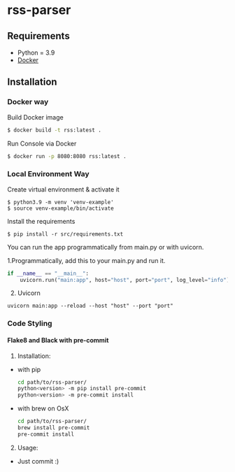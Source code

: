 # rss-parser

## Requirements
* Python = 3.9
* [Docker](https://www.docker.com/)

## Installation

### Docker way

Build Docker image
```sh
$ docker build -t rss:latest .
```

Run Console via Docker
```sh
$ docker run -p 8080:8080 rss:latest .
```

### Local Environment Way

Create virtual environment & activate it
```shell
$ python3.9 -m venv 'venv-example' 
$ source venv-example/bin/activate
```
Install the requirements
```shell
$ pip install -r src/requirements.txt
```

You can run the app programmatically from main.py or with uvicorn.

1.Programmatically, add this to your main.py and run it.
```python
if __name__ == "__main__":
    uvicorn.run("main:app", host="host", port="port", log_level="info")
```
2. Uvicorn 
```shell
uvicorn main:app --reload --host "host" --port "port"
```

### Code Styling

#### Flake8 and Black with pre-commit

1. Installation:
 - with pip
    ```sh
    cd path/to/rss-parser/
    python<version> -m pip install pre-commit
    python<version> -m pre-commit install
    ```
 - with brew on OsX
    ```sh
    cd path/to/rss-parser/
    brew install pre-commit
    pre-commit install
    ```

2. Usage:
 - Just commit :)